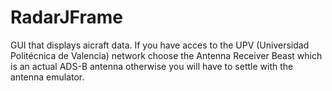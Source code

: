 # RadarJFrame
 GUI that displays aicraft data.
If you have acces to the UPV (Universidad Politécnica de Valencia) network choose the Antenna Receiver Beast which is an actual ADS-B antenna otherwise you will have to settle with the antenna emulator.
